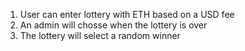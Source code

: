 1. User can enter lottery with ETH based on a USD fee
2. An admin will chosse when the lottery is over
3. The lottery will select a random winner